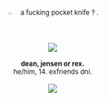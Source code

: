 
<p align="center" dir="auto"> 
<sub>  ‎ 𓏼  ‎ ‎ ‎ ‎ a fucking pocket knife ?  . </sub>
</p> ‎ ‎ 
<p align="center" dir="auto"><a target="_blank" rel="noopener noreferrer nofollow" href=><img src="https://files.catbox.moe/urnnc0.jpg" style="max-width: 100%;"></a>
</p>
<p align="center" dir="auto">
<sub><b>dean, jensen or rex.</b> <br/>
he/him, 14. exfriends dni.</sub>
</p>
<p align="center" dir="auto">
<img src="https://spotify-github-profile.kittinanx.com/api/view?uid=3144t4e3cclfn2vqfpxbzp5hkqga&cover_image=true&theme=natemoo-re&show_offline=false&background_color=121212&interchange=false&bar_color=334833&bar_color_cover=false)](https://github.com/kittinan/spotify-github-profile)" style="max-width: 100%;"></a>
<p align="center" dir="auto"> 

</p>
